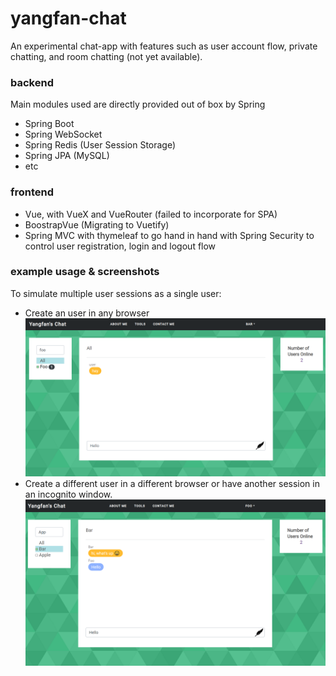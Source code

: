 # yangfan-chat
An experimental chat-app with features such as user account flow, private chatting, and 
room chatting (not yet available).
###  backend
Main modules used are directly provided out of box by Spring
* Spring Boot
* Spring WebSocket
* Spring Redis (User Session Storage)
* Spring JPA (MySQL)
* etc
### frontend
* Vue, with VueX and VueRouter (failed to incorporate for SPA)
* BoostrapVue (Migrating to Vuetify)
* Spring MVC with thymeleaf to go hand in hand with Spring Security to control user
registration, login and logout flow
### example usage & screenshots
To simulate multiple user sessions as a single user: 
* Create an user in any browser
![alt text](images/sample1.PNG)
* Create a different user in a different browser or have another session in an incognito window. 
![alt text](images/sample2.PNG)